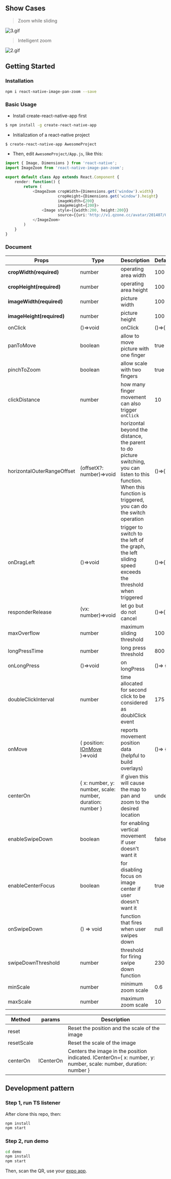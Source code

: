## Show Cases

> Zoom while sliding

![3.gif](https://cloud.githubusercontent.com/assets/7970947/18501092/87d5efe8-7a80-11e6-9234-516b2be1e729.gif)

> Intelligent zoom

![2.gif](https://cloud.githubusercontent.com/assets/7970947/18501091/87b14d8c-7a80-11e6-904d-8c434e1904ce.gif)

## Getting Started

### Installation

```bash
npm i react-native-image-pan-zoom --save
```

### Basic Usage

* Install create-react-native-app first

```bash
$ npm install -g create-react-native-app
```

* Initialization of a react-native project

```bash
$ create-react-native-app AwesomeProject
```

* Then, edit `AwesomeProject/App.js`, like this:

```typescript
import { Image, Dimensions } from 'react-native';
import ImageZoom from 'react-native-image-pan-zoom';

export default class App extends React.Component {
    render: function() {
        return (
            <ImageZoom cropWidth={Dimensions.get('window').width}
                       cropHeight={Dimensions.get('window').height}
                       imageWidth={200}
                       imageHeight={200}>
                <Image style={{width:200, height:200}}
                       source={{uri:'http://v1.qzone.cc/avatar/201407/07/00/24/53b9782c444ca987.jpg!200x200.jpg'}}/>
            </ImageZoom>
        )
    }
}
```

### Document

| Props                      | Type                                                                                                                             | Description                                                                                                                                                           | DefaultValue                                         |
| -------------------------- | -------------------------------------------------------------------------------------------------------------------------------- | --------------------------------------------------------------------------------------------------------------------------------------------------------------------- | ---------------------------------------------------- |
| **cropWidth(required)**    | number                                                                                                                           | operating area width                                                                                                                                                  | 100                                                  |
| **cropHeight(required)**   | number                                                                                                                           | operating area height                                                                                                                                                 | 100                                                  |
| **imageWidth(required)**   | number                                                                                                                           | picture width                                                                                                                                                         | 100                                                  |
| **imageHeight(required)**  | number                                                                                                                           | picture height                                                                                                                                                        | 100                                                  |
| onClick                    | ()=>void                                                                                                                         | onClick                                                                                                                                                               | ()=>{}                                               |
| panToMove                  | boolean                                                                                                                          | allow to move picture with one finger                                                                                                                                 | true                                                 |
| pinchToZoom                | boolean                                                                                                                          | allow scale with two fingers                                                                                                                                          | true                                                 |
| clickDistance              | number                                                                                                                           | how many finger movement can also trigger `onClick`                                                                                                                   | 10                                                   |
| horizontalOuterRangeOffset | (offsetX?: number)=>void                                                                                                         | horizontal beyond the distance, the parent to do picture switching, you can listen to this function. When this function is triggered, you can do the switch operation | ()=>{}                                               |
| onDragLeft                 | ()=>void                                                                                                                         | trigger to switch to the left of the graph, the left sliding speed exceeds the threshold when triggered                                                               | ()=>{}                                               |
| responderRelease           | (vx: number)=>void                                                                                                               | let go but do not cancel                                                                                                                                              | ()=>{}                                               |
| maxOverflow                | number                                                                                                                           | maximum sliding threshold                                                                                                                                             | 100                                                  |
| longPressTime              | number                                                                                                                           | long press threshold                                                                                                                                                  | 800                                                  |
| onLongPress                | ()=>void                                                                                                                         | on longPress                                                                                                                                                          | ()=> {}                                              |
| doubleClickInterval        | number                                                                                                                           | time allocated for second click to be considered as doublClick event                                                                                                  | 175                                                  |
| onMove                     | ( position: [IOnMove](https://github.com/ascoders/react-native-image-zoom/blob/master/src/image-zoom/image-zoom.type.ts) )=>void | reports movement position data (helpful to build overlays)                                                                                                            | ()=> {}                                              |
| centerOn                   | { x: number, y: number, scale: number, duration: number }                                                                        | if given this will cause the map to pan and zoom to the desired location                                                                                              | undefined                                            |
| enableSwipeDown            | boolean                                                                                                                          | for enabling vertical movement if user doesn't want it                                                                                                                                                                 | false |
| enableCenterFocus          | boolean                                                                                                                          | for disabling focus on image center if user doesn't want it                                                                                                                                                                  | true |
| onSwipeDown                | () => void                                                                                                                       | function that fires when user swipes down                                                                                                                                                                  | null            |
| swipeDownThreshold         | number                                                                                                                           | threshold for firing swipe down function                                                                                                                                                                   | 230             |
| minScale                   | number                                                                                                                           | minimum zoom scale                                                                                                                                                                   | 0.6             |
| maxScale                   | number                                                                                                                           | maximum zoom scale                                                                                                                                                                   | 10             |


| Method                      | params                | Description              |
| -------- | ----------- | ------------------- |
| reset                      |                 | Reset the position and the scale of the image              |
| resetScale                      |               | Reset the scale of the image              |
| centerOn                      | ICenterOn                  | Centers the image in the position indicated.  ICenterOn={ x: number,  y: number, scale: number, duration: number }   |



## Development pattern

### Step 1, run TS listener

After clone this repo, then:

```bash
npm install
npm start
```

### Step 2, run demo

```bash
cd demo
npm install
npm start
```

Then, scan the QR, use your [expo app](https://expo.io./).
